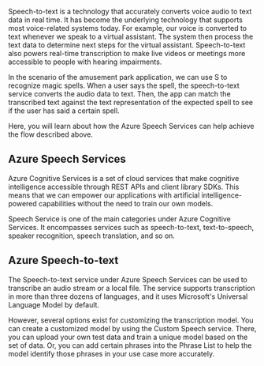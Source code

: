 Speech-to-text is a technology that accurately converts voice audio to text data in real time. It has become the underlying technology that supports most voice-related systems today. For example, our voice is converted to text whenever we speak to a virtual assistant. The system then process the text data to determine next steps for the virtual assistant. Speech-to-text also powers real-time transcription to make live videos or meetings more accessible to people with hearing impairments.

In the scenario of the amusement park application, we can use S to recognize magic spells. When a user says the spell, the speech-to-text service converts the audio data to text. Then, the app can match the transcribed text against the text representation of the expected spell to see if the user has said a certain spell.

Here, you will learn about how the Azure Speech Services can help achieve the flow described above.

## Azure Speech Services

Azure Cognitive Services is a set of cloud services that make cognitive intelligence accessible through REST APIs and client library SDKs. This means that we can empower our applications with artificial intelligence-powered capabilities without the need to train our own models.

Speech Service is one of the main categories under Azure Cognitive Services. It encompasses services such as speech-to-text, text-to-speech, speaker recognition, speech translation, and so on.

## Azure Speech-to-text

The Speech-to-text service under Azure Speech Services can be used to transcribe an audio stream or a local file. The service supports transcription in more than three dozens of languages, and it uses Microsoft's Universal Language Model by default.

However, several options exist for customizing the transcription model. You can create a customized model by using the Custom Speech service. There, you can upload your own test data and train a unique model based on the set of data. Or, you can add certain phrases into the Phrase List to help the model identify those phrases in your use case more accurately.
